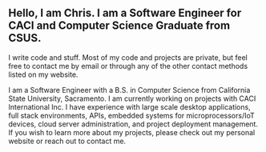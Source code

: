 ## Hello, I am Chris. I am a Software Engineer for CACI and Computer Science Graduate from CSUS. 

I write code and stuff. Most of my code and projects are private, but feel free to contact me by email or through any of the other contact methods listed on my website.

I am a Software Engineer with a B.S. in Computer Science from California State University, Sacramento. I am currently working on projects with CACI International Inc. I have experience with large scale desktop applications, full stack environments, APIs, embedded systems for microprocessors/IoT devices, cloud server administration, and project deployment management. If you wish to learn more about my projects, please check out my personal website or reach out to contact me.


